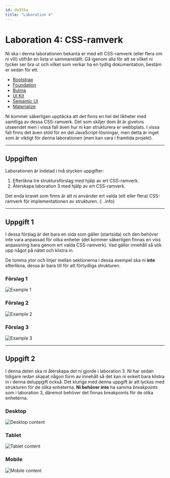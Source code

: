 ```yaml
---
id: da355a
title: "Laboration 4"
---
```


# Laboration 4: CSS-ramverk

Ni ska i denna laborationen bekanta er med ett CSS-ramverk (eller flera om ni vill) utifrån en lista vi sammanställt. Gå igenom alla för att se vilket ni tycker ser bra ut och vilket som verkar ha en tydlig dokumentation, bestäm er sedan för ett.

* [Bootstrap](https://getbootstrap.com)
* [Foundation](https://get.foundation)
* [Bulma](https://bulma.io)
* [UI Kit](https://getuikit.com)
* [Semantic UI](https://semantic-ui.com)
* [Materialize](https://materializecss.com)

Ni kommer säkerligen upptäcka att det finns en hel del likheter med samtliga av dessa CSS-ramverk. Det som skiljer dom åt är givetvis utseendet men i vissa fall även hur ni kan strukturera er webbplats. I vissa fall finns det även stöd för en del JavaScript-lösningar, men detta är inget som är viktigt för denna laborationen (men kan vara i framtida projekt).

---

## Uppgiften

Laborationen är indelad i två stycken uppgifter:

1. Efterlikna tre struktursförslag med hjälp av ert CSS-ramverk.
2. Återskapa laboration 3 med hjälp av ert CSS-ramverk.

Det enda kravet som finns är att ni använder ert valda (ett eller flera) CSS-ramverk för implementationen av strukturen.
{: .info}

---

## Uppgift 1

I dessa förslag är det bara en sida som gäller (startsida) och den behöver inte vara anpassad för olika enheter (det kommer säkerligen finnas en viss anpassning bara genom ert valda CSS-ramverk). Vad gäller innehåll så sök upp något på nätet och klistra in.

De tomma ytor och linjer mellan sektionerna i dessa exempel ska ni **inte** efterlikna, dessa är bara till för att förtydliga strukturen.

### Förslag 1

![Example 1](../images/wireframe_example_1.png)

### Förslag 2

![Example 2](../images/wireframe_example_2.png)

### Förslag 3

![Example 3](../images/wireframe_example_3.png)

---

## Uppgift 2

I denna delen ska ni återskapa det ni gjorde i laboration 3. Ni har sedan tidigare redan skapat någon form av innehåll så det kan ni enkelt bara klistra in i denna deluppgift också. Det kluriga med denna uppgift är att lyckas med strukturen för de olika enheterna. **Ni behöver inte** ha samma *breakpoints* som i laboration 3, däremot behöver det finnas breakpoints för de olika enheterna.

### Desktop

![Desktop content](../images/wireframe_content_3.png)

### Tablet

![Tablet content](../images/wireframe_content_2.png)

### Mobile

![Mobile content](../images/wireframe_content_1.png)
